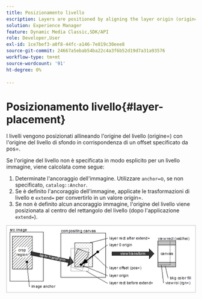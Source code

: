 ```yaml
---
title: Posizionamento livello
escription: Layers are positioned by aligning the layer origin (origin=) with the background layer origin at an offset specified by pos=.
solution: Experience Manager
feature: Dynamic Media Classic,SDK/API
role: Developer,User
exl-id: 1ce7bef3-a0f8-44fc-a146-7e819c30eee8
source-git-commit: 24667a5ebab54ba22c4a3f6b52d19d7a31a93576
workflow-type: tm+mt
source-wordcount: '91'
ht-degree: 0%

---
```


# Posizionamento livello{#layer-placement}

I livelli vengono posizionati allineando l&#39;origine del livello (origine=) con l&#39;origine del livello di sfondo in corrispondenza di un offset specificato da pos=.

Se l&#39;origine del livello non è specificata in modo esplicito per un livello immagine, viene calcolata come segue:

1. Determinate l&#39;ancoraggio dell&#39;immagine. Utilizzare `anchor=`o, se non specificato, `catalog::Anchor`.
1. Se è definito l&#39;ancoraggio dell&#39;immagine, applicate le trasformazioni di livello e `extend=` per convertirlo in un valore origin=.
1. Se non è definito alcun ancoraggio immagine, l&#39;origine del livello viene posizionata al centro del rettangolo del livello (dopo l&#39;applicazione `extend=`).

![Immagine di posizionamento livello](assets/layerplacement.png)
